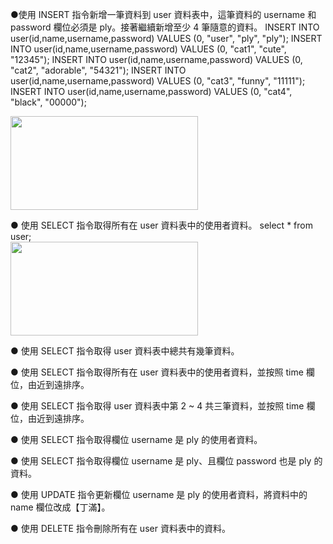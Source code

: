 ●使用 INSERT 指令新增一筆資料到 user 資料表中，這筆資料的 username 和password 欄位必須是 ply。接著繼續新增至少 4 筆隨意的資料。
INSERT INTO user(id,name,username,password) VALUES (0, "user", "ply", "ply");
INSERT INTO user(id,name,username,password) VALUES (0, "cat1", "cute", "12345");
INSERT INTO user(id,name,username,password) VALUES (0, "cat2", "adorable", "54321");
INSERT INTO user(id,name,username,password) VALUES (0, "cat3", "funny", "11111");
INSERT INTO user(id,name,username,password) VALUES (0, "cat4", "black", "00000");

<img src="https://user-images.githubusercontent.com/64306646/112638631-6c5b2900-8e7a-11eb-9e23-15716b4b6fd1.png" width="300" height="150">

● 使用 SELECT 指令取得所有在 user 資料表中的使用者資料。
select * from user;</br>
<img src="https://user-images.githubusercontent.com/64306646/112637291-f1ddd980-8e78-11eb-82f2-6783d7b8cffd.png" width="300" height="150">


● 使用 SELECT 指令取得 user 資料表中總共有幾筆資料。


● 使用 SELECT 指令取得所有在 user 資料表中的使用者資料，並按照 time 欄位，由近到遠排序。


● 使用 SELECT 指令取得 user 資料表中第 2 ~ 4 共三筆資料，並按照 time 欄位，由近到遠排序。


● 使用 SELECT 指令取得欄位 username 是 ply 的使用者資料。


● 使用 SELECT 指令取得欄位 username 是 ply、且欄位 password 也是 ply 的資料。


● 使用 UPDATE 指令更新欄位 username 是 ply 的使用者資料，將資料中的 name 欄位改成【丁滿】。


● 使用 DELETE 指令刪除所有在 user 資料表中的資料。
